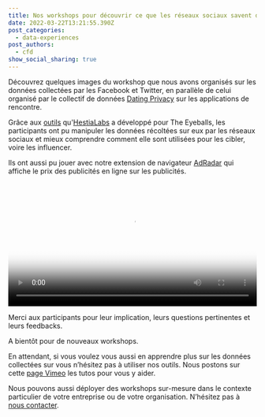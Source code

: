 ```yaml
---
title: Nos workshops pour découvrir ce que les réseaux sociaux savent de vous
date: 2022-03-22T13:21:55.390Z
post_categories:
  - data-experiences
post_authors:
  - cfd
show_social_sharing: true
---
```

Découvrez quelques images du workshop que nous avons organisés sur les données collectées par les Facebook et Twitter, en parallèle de celui organisé par le collectif de données [Dating Privacy](https://dating-privacy.hestialabs.org/) sur les applications de rencontre.

Grâce aux [outils](/fr/tools/) qu'[HestiaLabs](https://hestialabs.org/) a développé pour The Eyeballs, les participants ont pu manipuler les données récoltées sur eux par les réseaux sociaux et mieux comprendre comment elle sont utilisées pour les cibler, voire les influencer.

Ils ont aussi pu jouer avec notre extension de navigateur [AdRadar](https://github.com/hestiaAI/ad-radar/blob/main/README.md) qui affiche le prix des publicités en ligne sur les publicités.

<video poster="https://eyeballs.hestialabs.org/assets/media/workshop_hestialabs-4.jpg" controls width="100%">
  <source src="https://hestialabs.org/assets/media/workshop_collectives5.mp4" type="video/mp4">
</video>

Merci aux participants pour leur implication, leurs questions pertinentes et leurs feedbacks.

A bientôt pour de nouveaux workshops.

En attendant, si vous voulez vous aussi en apprendre plus sur les données collectées sur vous n’hésitez pas à utiliser nos outils. Nous postons sur cette [page Vimeo](https://vimeo.com/hestiaai) les tutos pour vous y aider.

Nous pouvons aussi déployer des workshops sur-mesure dans le contexte particulier de votre entreprise ou de votre organisation. N’hésitez pas à [nous contacter](/fr/contact/).